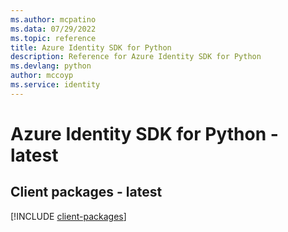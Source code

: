 ```yaml
---
ms.author: mcpatino
ms.data: 07/29/2022
ms.topic: reference
title: Azure Identity SDK for Python
description: Reference for Azure Identity SDK for Python
ms.devlang: python
author: mccoyp
ms.service: identity
---
```

# Azure Identity SDK for Python - latest

## Client packages - latest
[!INCLUDE [client-packages](identity-client-index.md)]